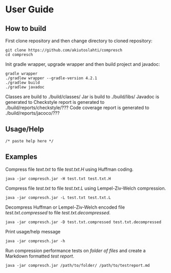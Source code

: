 # User Guide

## How to build
First clone repository and then change directory to cloned repository:
```
git clone https://github.com/akiutoslahti/compresch
cd compresch
```
Init gradle wrapper, upgrade wrapper and then build project and javadoc:
```
gradle wrapper
./gradlew wrapper --gradle-version 4.2.1
./gradlew build
./gradlew javadoc
```
Classes are build to ./build/classes/
Jar is build to ./build/libs/
Javadoc is generated to
Checkstyle report is generated to ./build/reports/checkstyle/???
Code coverage report is generated to ./build/reports/jacoco/???

## Usage/Help
```
/* paste help here */
```
## Examples
Compress file *text.txt* to file *test.txt.H* using Huffman coding.
```
java -jar compresch.jar -H test.txt test.txt.H
```
Compress file *test.txt* to file *test.txt.L* using Lempel-Ziv-Welch compression.
```
java -jar compresch.jar -L test.txt test.txt.L
```
Decompress Huffman or Lempel-Ziv-Welch encoded file *test.txt.compressed* to file *test.txt.decompressed*.
```
java -jar compresch.jar -D test.txt.compressed test.txt.decompressed
```
Print usage/help message
```
java -jar compresch.jar -h
```
Run compression performance tests on *folder of files* and create a Markdown formatted *test report*.
```
java -jar compresch.jar /path/to/folder/ /path/to/testreport.md
```
